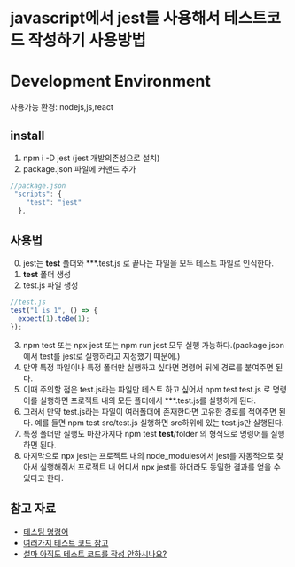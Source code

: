 # javascript에서 jest를 사용해서 테스트코드 작성하기 사용방법

# Development Environment
사용가능 환경: nodejs,js,react

## install
1. npm i -D jest (jest 개발의존성으로 설치)
2. package.json 파일에 커맨드 추가
```js
//package.json
 "scripts": {
    "test": "jest"
  },
```

## 사용법
0. jest는 __test__ 폴더와 ***.test.js 로 끝나는 파일을 모두 테스트 파일로 인식한다.
1. __test__ 폴더 생성
2. test.js 파일 생성
```js
//test.js
test("1 is 1", () => {
  expect(1).toBe(1);
});
```
3. npm test 또는 npx jest 또는 npm run jest 모두 실행 가능하다.(package.json에서 test를 jest로 실행하라고 지정했기 때문에.)
4. 만약 특정 파일이나 특정 폴더만 실행하고 싶다면 명령어 뒤에 경로를 붙여주면 된다.
5. 이때 주의할 점은 test.js라는 파일만 테스트 하고 싶어서 npm test test.js 로 명령어를 실행하면 프로젝트 내의 모든 폴더에서 ***.test.js를 실행하게 된다.
6. 그래서 만약 test.js라는 파일이 여러폴더에 존재한다면 고유한 경로를 적어주면 된다. 예를 들면 npm test src/test.js 실행하면 src하위에 있는 test.js만 실행된다.
7. 특정 폴더만 실행도 마찬가지다 npm test __test__/folder 의 형식으로 명령어를 실행하면 된다.
8. 마지막으로 npx jest는 프로젝트 내의 node_modules에서 jest를 자동적으로 찾아서 실행해줘서 프로젝트 내 어디서 npx jest를 하더라도 동일한 결과를 얻을 수 있다고 한다.

## 참고 자료
- [테스팅 명령어](https://usage.tistory.com/99)
- [여러가지 테스트 코드 참고](https://seungjuitmemo.tistory.com/269)
- [설마 아직도 테스트 코드를 작성 안하시나요?](https://ssowonny.medium.com/설마-아직도-테스트-코드를-작성-안-하시나요-b54ec61ef91a)